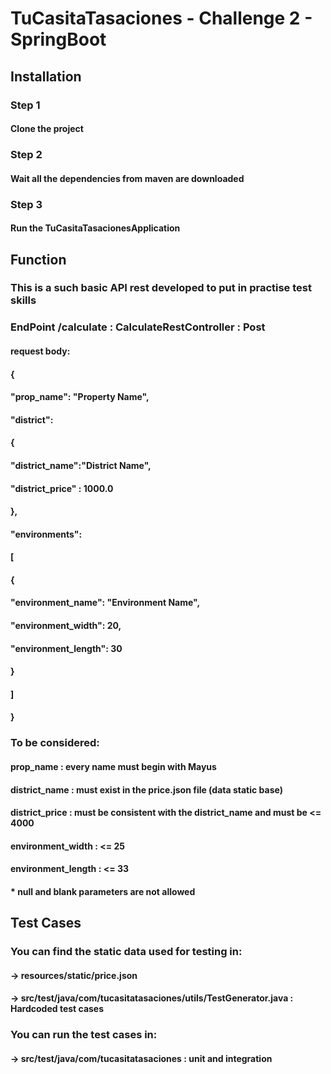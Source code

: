 # TuCasitaTasaciones - Challenge 2 - SpringBoot

## Installation
### Step 1
#### Clone the project
### Step 2
#### Wait all the dependencies from maven are downloaded
### Step 3
#### Run the TuCasitaTasacionesApplication

## Function
### This is a such basic API rest developed to put in practise test skills

### EndPoint /calculate : CalculateRestController : Post
#### request body:
#### {
#### "prop_name": "Property Name",
#### "district":
####    {
####    "district_name":"District Name",
####    "district_price" : 1000.0
####    },
#### "environments":
####    [
####        {
####        "environment_name": "Environment Name",
####        "environment_width": 20,
####        "environment_length": 30
####        }
####    ]
#### }

### To be considered:
#### prop_name : every name must begin with Mayus
#### district_name : must exist in the price.json file (data static base)
#### district_price : must be consistent with the district_name and must be <= 4000
#### environment_width :  <= 25
#### environment_length : <= 33
#### * null and blank parameters are not allowed

## Test Cases
### You can find the static data used for testing in:
#### -> resources/static/price.json
#### -> src/test/java/com/tucasitatasaciones/utils/TestGenerator.java : Hardcoded test cases
### You can run the test cases in:
#### -> src/test/java/com/tucasitatasaciones : unit and integration
